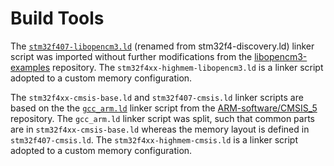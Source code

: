 # Build Tools

The [`stm32f407-libopencm3.ld`](https://github.com/libopencm3/libopencm3-examples/blob/4ddb9db8b911391ccf333f7db3459c03e8b85356/examples/stm32/f4/stm32f4-discovery/stm32f4-discovery.ld) (renamed from stm32f4-discovery.ld) linker script was imported without further modifications from the [libopencm3-examples](https://github.com/libopencm3/libopencm3-examples) repository.
The `stm32f4xx-highmem-libopencm3.ld` is a linker script adopted to a custom memory configuration.

The `stm32f4xx-cmsis-base.ld` and `stm32f407-cmsis.ld` linker scripts are based on the the [`gcc_arm.ld`](https://github.com/ARM-software/CMSIS_5/blob/ca1b514243d8e69f1a8190e59de4b0c4ea6bdcaa/Device/_Template_Vendor/Vendor/Device/Source/GCC/gcc_arm.ld) linker script from the [ARM-software/CMSIS_5](https://github.com/ARM-software/CMSIS_5) repository. The `gcc_arm.ld` linker script was split, such that common parts are in `stm32f4xx-cmsis-base.ld` whereas the memory layout is defined in `stm32f407-cmsis.ld`.
The `stm32f4xx-highmem-cmsis.ld` is a linker script adopted to a custom memory configuration.
